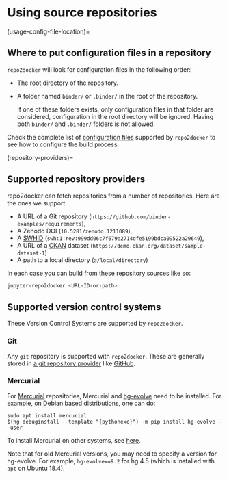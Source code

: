 # Using source repositories

(usage-config-file-location)=

## Where to put configuration files in a repository

`repo2docker` will look for configuration files in the following order:

* The root directory of the repository.
* A folder named `binder/` or `.binder/` in the root of the repository.

  If one of these folders exists, only configuration files in that folder are considered, configuration in the root directory will be ignored.
  Having both `binder/` and `.binder/` folders is not allowed.

Check the complete list of [configuration files](#config-files) supported
by `repo2docker` to see how to configure the build process.

(repository-providers)=
## Supported repository providers

repo2docker can fetch repositories from a number of repositories. Here are the ones we support:

- A URL of a Git repository (`https://github.com/binder-examples/requirements`),
- A Zenodo DOI (`10.5281/zenodo.1211089`),
- A [SWHID] (`swh:1:rev:999dd06c7f679a2714dfe5199bdca09522a29649`),
- A URL of a [CKAN] dataset (`https://demo.ckan.org/dataset/sample-dataset-1`)
- A path to a local directory (`a/local/directory`)

[swhid]: https://docs.softwareheritage.org/devel/swh-model/persistent-identifiers.html
[ckan]: https://ckan.org

In each case you can build from these repository sources like so:

```bash
jupyter-repo2docker <URL-ID-or-path>
```


## Supported version control systems

These Version Control Systems are supported by `repo2docker`.

### Git

Any `git` repository is supported with `repo2docker`.
These are generally stored in [a git repository provider](#repository-providers) like [GitHub](https://github.com).

### Mercurial

For [Mercurial](https://www.mercurial-scm.org) repositories, Mercurial and
[hg-evolve](https://www.mercurial-scm.org/doc/evolution/) need to be
installed. For example, on Debian based distributions, one can do:

```
sudo apt install mercurial
$(hg debuginstall --template "{pythonexe}") -m pip install hg-evolve --user
```

To install Mercurial on other systems, see [here](https://www.mercurial-scm.org/download).

Note that for old Mercurial versions, you may need to specify a version for
hg-evolve. For example, `hg-evolve==9.2` for hg 4.5 (which is installed with
`apt` on Ubuntu 18.4).
